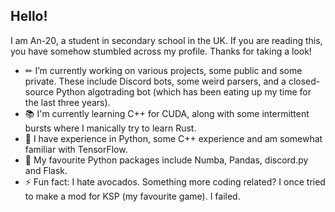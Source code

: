 ## Hello!
I am An-20, a student in secondary school in the UK. If you are reading this, you have somehow stumbled across my profile. Thanks for taking a look!

- ✏ I’m currently working on various projects, some public and some private. These include Discord bots, some weird parsers, and a closed-source Python algotrading bot (which has been eating up my time for the last three years).
- 📚 I'm currently learning C++ for CUDA, along with some intermittent bursts where I manically try to learn Rust. 
- 🎨 I have experience in Python, some C++ experience and am somewhat familiar with TensorFlow.
- 🌱 My favourite Python packages include Numba, Pandas, discord.py and Flask.
- ⚡ Fun fact: I hate avocados. Something more coding related? I once tried to make a mod for KSP (my favourite game). I failed.

<!--
**An-20/an-20** is a ✨ _special_ ✨ repository because its `README.md` (this file) appears on your GitHub profile.

Here are some ideas to get you started:

- 🔭 I’m currently working on ...
- 🌱 I’m currently learning ...
- 👯 I’m looking to collaborate on ...
- 🤔 I’m looking for help with ...
- 💬 Ask me about ...
- 📫 How to reach me: ...
- 😄 Pronouns: ...
- ⚡ Fun fact: ...
-->
